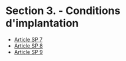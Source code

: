 # Section 3. - Conditions d'implantation

- [Article SP 7](article-sp-7.md)
- [Article SP 8](article-sp-8.md)
- [Article SP 9](article-sp-9.md)
